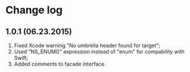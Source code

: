 # Change log
## 1.0.1 (06.23.2015)
1. Fixed Xcode warning "No umbrella header found for target";
2. Used "NS_ENUM()" expression instead of "enum" for compability with Swift;
3. Added comments to facade interface.
